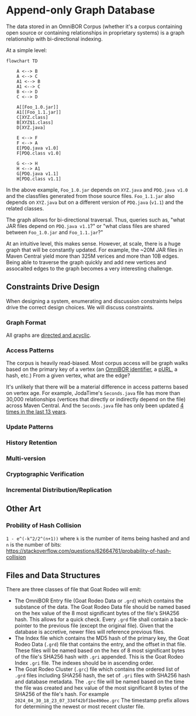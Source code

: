 # Append-only Graph Database

The data stored in an OmniBOR Corpus (whether it's a corpus containing
open source or containing relationships in proprietary systems) is
a graph relationship with bi-directional indexing.

At a simple level:

```mermaid
flowchart TD

    A <--> B
    A <--> C
    A1 <--> B
    A1 <--> C
    B <--> D
    C <--> D

    A[[Foo_1.0.jar]]
    A1[[Foo_1.1.jar]]
    C[XYZ.class]
    B[XYZ$1.class]
    D[XYZ.java]

    E <--> F
    F <--> A
    E[PDQ.java v1.0]
    F[PDQ.class v1.0]

    G <--> H
    H <--> A1
    G[PDQ.java v1.1]
    H[PDQ.class v1.1]
```

In the above example, `Foo_1.0.jar` depends on `XYZ.java` and `PDQ.java v1.0` and the classfiles
generated from those source files. `Foo_1.1.jar` also depends on `XYZ.java` but on a different
version of `PDQ.java` (`v1.1`) and the related classes.

The graph allows for bi-directional traversal. Thus, queries such as, "what JAR files depend
on `PDQ.java v1.1`?" or "what class files are shared between `Foo_1.0.jar` and `Foo_1.1.jar`?"

At an intuitive level, this makes sense. However, at scale, there is a huge graph that will
be constantly updated. For example, the ~20M JAR files in Maven Central yield more than
325M verices and more than 10B edges. Being able to traverse the graph quickly and add
new vertices and assocaited edges to the graph becomes a very interesting challenge.

## Constraints Drive Design

When designing a system, enumerating and discussion constraints
helps drive the correct design choices. We will discuss constraints.

### Graph Format

All graphs are [directed and acyclic](https://en.wikipedia.org/wiki/Directed_acyclic_graph).

### Access Patterns

The corpus is heavily read-biased. Most corpus access will be graph walks based on
the primary key of a vertex (an [OmniBOR identifier](https://omnibor.io/), 
a [pURL](https://github.com/package-url/purl-spec), a hash, etc.) From a given vertex,
what are the edge?

It's unlikely that there will be a material difference in access patterns based on vertex
age. For example, JodaTime's `Seconds.java` file has more than 30,000 relationships (vertices
that directly or indirectly depend on the file) across Maven Central. And the `Seconds.java`
file has only been updated 
[4 times in the last 13 years](https://github.com/JodaOrg/joda-time/commits/v2.12.7/src/main/java/org/joda/time/Seconds.java).


### Update Patterns

### History Retention

### Multi-version

### Cryptographic Verification

### Incremental Distribution/Replication

## Other Art

### Probility of Hash Collision

`1 - e^(-k^2/2^(n+1))` where `k` is the number of items being hashed and and `n` is the number of bits:
https://stackoverflow.com/questions/62664761/probability-of-hash-collision

## Files and Data Structures

There are three classes of file that Goat Rodeo will emit:

* The OmniBOR Entry file (Goat Rodeo Data or `.grd`) which contains the substance of the data. The Goat Rodeo Data file should be named based
  on the hex value of the 8 most significant bytes of the file's SHA256 hash. This allows for a quick check. Every `.grd` file shall contain
  a back-pointer to the previous file (except the original file). Given that the database is accretive, newer files will reference
  previous files. 
* The Index file which contains the MD5 hash of the primary key, the Goat Rodeo Data (`.grd`) file that contains the entry, and the offset in that file. These files will be named based on the hex of 8 most significant bytes of the file's SHA256 hash with `.gri` appended.
  This is the Goat Rodeo Index `.gri` file. The indexes should be in ascending order.
* The Goat Rodeo Cluster (`.grc`) file which contains the ordered list of `.grd` files including SHA256 hash, the set of `.gri` files with SHA256 hash
  and database metadata. The `.grc` file will be named based on the time the file was created and hex value of the most significant 8 bytes of the SHA256 of the file's hash. For example `2024_04_30_18_23_07_334f42bf1be490ee.grc` The timestamp prefix allows for determining the newest or most
  recent cluster file.
